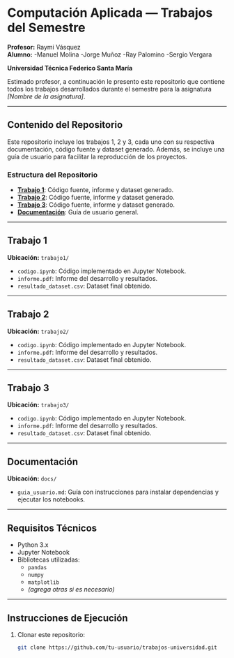 # Computación Aplicada — Trabajos del Semestre

**Profesor:** Raymi Vásquez  
**Alumno:** -Manuel Molina
            -Jorge Muñoz
            -Ray Palomino
            -Sergio Vergara 
            
**Universidad Técnica Federico Santa María**

Estimado profesor, a continuación le presento este repositorio que contiene todos los trabajos desarrollados durante el semestre para la asignatura *[Nombre de la asignatura]*.

---

## Contenido del Repositorio

Este repositorio incluye los trabajos 1, 2 y 3, cada uno con su respectiva documentación, código fuente y dataset generado. Además, se incluye una guía de usuario para facilitar la reproducción de los proyectos.

### Estructura del Repositorio

- [**Trabajo 1**](#trabajo-1): Código fuente, informe y dataset generado.
- [**Trabajo 2**](#trabajo-2): Código fuente, informe y dataset generado.
- [**Trabajo 3**](#trabajo-3): Código fuente, informe y dataset generado.
- [**Documentación**](#documentación): Guía de usuario general.

---

## Trabajo 1

**Ubicación:** `trabajo1/`

- `codigo.ipynb`: Código implementado en Jupyter Notebook.
- `informe.pdf`: Informe del desarrollo y resultados.
- `resultado_dataset.csv`: Dataset final obtenido.

---

## Trabajo 2

**Ubicación:** `trabajo2/`

- `codigo.ipynb`: Código implementado en Jupyter Notebook.
- `informe.pdf`: Informe del desarrollo y resultados.
- `resultado_dataset.csv`: Dataset final obtenido.

---

## Trabajo 3

**Ubicación:** `trabajo3/`

- `codigo.ipynb`: Código implementado en Jupyter Notebook.
- `informe.pdf`: Informe del desarrollo y resultados.
- `resultado_dataset.csv`: Dataset final obtenido.

---

## Documentación

**Ubicación:** `docs/`

- `guia_usuario.md`: Guía con instrucciones para instalar dependencias y ejecutar los notebooks.

---

## Requisitos Técnicos

- Python 3.x  
- Jupyter Notebook  
- Bibliotecas utilizadas:
  - `pandas`  
  - `numpy`  
  - `matplotlib`  
  - *(agrega otras si es necesario)*

---

## Instrucciones de Ejecución

1. Clonar este repositorio:
   ```bash
   git clone https://github.com/tu-usuario/trabajos-universidad.git
